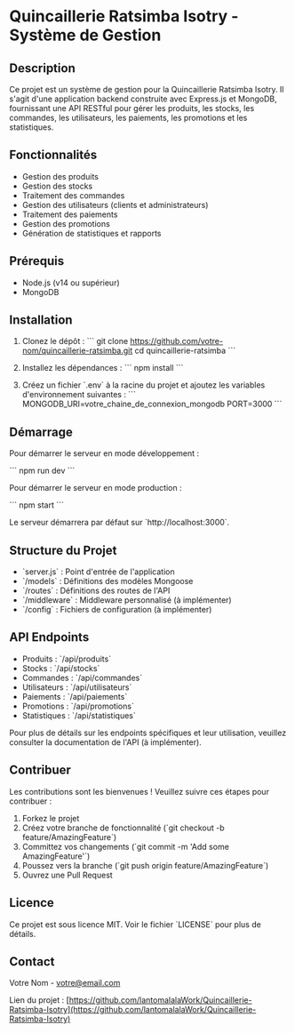 # Quincaillerie Ratsimba Isotry - Système de Gestion

## Description

Ce projet est un système de gestion pour la Quincaillerie Ratsimba Isotry. Il s'agit d'une application backend construite avec Express.js et MongoDB, fournissant une API RESTful pour gérer les produits, les stocks, les commandes, les utilisateurs, les paiements, les promotions et les statistiques.

## Fonctionnalités

- Gestion des produits
- Gestion des stocks
- Traitement des commandes
- Gestion des utilisateurs (clients et administrateurs)
- Traitement des paiements
- Gestion des promotions
- Génération de statistiques et rapports

## Prérequis

- Node.js (v14 ou supérieur)
- MongoDB

## Installation

1. Clonez le dépôt :
   \`\`\`
   git clone https://github.com/votre-nom/quincaillerie-ratsimba.git
   cd quincaillerie-ratsimba
   \`\`\`

2. Installez les dépendances :
   \`\`\`
   npm install
   \`\`\`

3. Créez un fichier \`.env\` à la racine du projet et ajoutez les variables d'environnement suivantes :
   \`\`\`
   MONGODB_URI=votre_chaine_de_connexion_mongodb
   PORT=3000
   \`\`\`

## Démarrage

Pour démarrer le serveur en mode développement :

\`\`\`
npm run dev
\`\`\`

Pour démarrer le serveur en mode production :

\`\`\`
npm start
\`\`\`

Le serveur démarrera par défaut sur \`http://localhost:3000\`.

## Structure du Projet

- \`server.js\` : Point d'entrée de l'application
- \`/models\` : Définitions des modèles Mongoose
- \`/routes\` : Définitions des routes de l'API
- \`/middleware\` : Middleware personnalisé (à implémenter)
- \`/config\` : Fichiers de configuration (à implémenter)

## API Endpoints

- Produits : \`/api/produits\`
- Stocks : \`/api/stocks\`
- Commandes : \`/api/commandes\`
- Utilisateurs : \`/api/utilisateurs\`
- Paiements : \`/api/paiements\`
- Promotions : \`/api/promotions\`
- Statistiques : \`/api/statistiques\`

Pour plus de détails sur les endpoints spécifiques et leur utilisation, veuillez consulter la documentation de l'API (à implémenter).

## Contribuer

Les contributions sont les bienvenues ! Veuillez suivre ces étapes pour contribuer :

1. Forkez le projet
2. Créez votre branche de fonctionnalité (\`git checkout -b feature/AmazingFeature\`)
3. Committez vos changements (\`git commit -m 'Add some AmazingFeature'\`)
4. Poussez vers la branche (\`git push origin feature/AmazingFeature\`)
5. Ouvrez une Pull Request

## Licence

Ce projet est sous licence MIT. Voir le fichier \`LICENSE\` pour plus de détails.

## Contact

Votre Nom - votre@email.com

Lien du projet : [https://github.com/lantomalalaWork/Quincaillerie-Ratsimba-Isotry](https://github.com/lantomalalaWork/Quincaillerie-Ratsimba-Isotry)
<!-- https://chatgpt.com/share/67a36f96-6984-8013-bbd5-1ed67bdd310d -->
